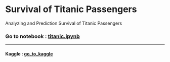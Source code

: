 # Survival of Titanic Passengers

Analyzing and Prediction Survival of Titanic Passengers



### Go to notebook : [titanic.ipynb](https://github.com/hmtcelik/titanic/blob/main/titanic.ipynb)

---

#### Kaggle : [go_to_kaggle](https://www.kaggle.com/code/abdulhamitcelik/titanic-with-logistic-regression)

